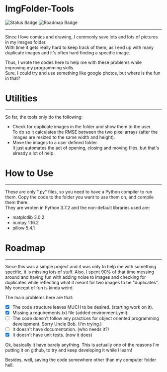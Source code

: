# ImgFolder-Tools

![Status Badge](https://img.shields.io/badge/status-nice-green?style=plastic)
![Roadmap Badge](https://img.shields.io/badge/roadmap-non_existant-blue?style=plastic)


---
Since I love comics and drawing, I commonly save lots and lots of pictures in my images folder.<br>
With time it gets really hard to keep track of them, as I end up with many duplicate images and it's often hard finding a specific image.

Thus, I wrote the codes here to help me with these problems while improving my programming skills.<br>
Sure, I could try and use something like google photos, but where is the fun in that?<br>

# Utilities
---
So far, the tools only do the following:
- Check for duplicate images in the folder and show them to the user.<br>
To do so it calculates the RMSE between the two pixel arrays (after the images are resized to the same width and height).<br>
- Move the images to a user defined folder.<br>
It just automates the act of opening, closing and moving files, but that's already a lot of help.<br>

# How to Use
---
These are only ".py" files, so you need to have a Python compiler to run them. Copy the code to the folder you want to use them on, and compile them there.<br>
They are wroten in Python 3.7.2 and the non-default libraries used are:
- matplotlib 3.0.2
- numpy 1.16.2
- pillow 5.4.1

# Roadmap
---
Since this was a simple project and it was only to help me with something specific, it is missing lots of stuff. Also, I spent 90% of that time messing around and having fun with adding noise to images and checking for duplicates while reflecting what it meant for two images to be "duplicates". My concept of fun is kinda weird.<br>

The main problems here are that:
- [x] The code structure leaves MUCH to be desired. (starting work on it).
- [x] Missing a requirements.txt file (added environment.yml).
- [ ] The code doesn't follow any practices for object oriented programming development. Sorry Uncle Bob. (I'm trying.)
- [ ] It doesn't have documentation. (who needs it?)
- [x] It doesn't have unit tests. (now it does)

Ok, basically it have barely anything. This is actually one of the reasons I'm putting it on github, to try and keep developing it while I learn!<br>

Besides, well, saving the code somewhere other than my computer folder hell.
